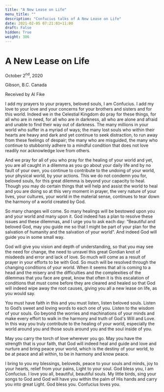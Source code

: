```yaml
---
title: "A New Lease on Life"
menu_title: ""
description: "Confucius talks of A New Lease on Life"
date: 2021-02-05 07:21:03+11:00
draft: False
hidden: True
weight: 386
---
```

# A New Lease on Life

October 2<sup>nd</sup>, 2020

Gibson, B.C. Canada

Received by Al Fike



I add my prayers to your prayers, beloved souls, I am Confucius. I add my love to your love and your concerns for your brothers and sisters and for this world. Indeed we in the Celestial Kingdom do pray for these things, for all who are in need, for all who are in darkness, all who are alone and afraid and unable to find their way out of darkness. The many millions in your world who suffer in a myriad of ways; the many lost souls who within their hearts are heavy and dark and yet continue to seek distraction, to run away from these feelings of despair; the many who are misguided, the many who continue to stubbornly adhere to a mindful condition that does not love readily nor acknowledge love from others. 

And we pray for all of you who pray for the healing of your world and yet, you are all caught in a dilemma as you go about your daily life and by no fault of your own, you continue to contribute to the undoing of your world, your physical world, by your actions. This we do not condemn you for, beloved souls, for this great dilemma is beyond your capacity to heal. Though you may do certain things that will help and assist the world to heal and you are doing so at this very moment in prayer, the very nature of your lives, your cultures, your world in the material sense, continues to tear down the harmony of a world created by God. 

So many changes will come. So many healings will be bestowed upon you and your world and many upon it. God indeed has a plan to resolve these issues and these dilemmas, and I urge you to ask each day: “Beautiful and beloved God, may you guide me so that I might be part of your plan for the salvation of humanity and the salvation of your world“. And indeed God will guide you in some small way. 

God will give you vision and depth of understanding, so that you may see the need for change, the need to unravel this great Gordian knot of misdeeds and error and lack of love. So much will come as a result of prayer in your efforts to be with God. So much will be resolved through the changing conditions of your world. When it seems that all is coming to a head and the misery and the difficulties and the complexities of the dilemmas that you face are great, know that often it is this escalation of conditions that must come before they are cleared and healed so that God will indeed wipe away the root causes, giving you all a new lease on life, as you would say. 

You must have faith in this and you must listen, listen beloved souls. Listen to God’s sweet and loving words to each one of you. Listen to the wisdom of your souls. Go beyond the worries and machinations of your minds and make every effort to walk in the harmony and truth of God's Will and Love. In this way you truly contribute to the healing of your world, especially the world around you and those souls around you and the soul inside of you. 

May you carry the torch of love wherever you go. May you have the strength that is your faith, that God will indeed heal and guide and love and nurture and bring peace your world, which is the destiny of your world, to be at peace and all within, to be in harmony and know peace.

I bring to you my blessings, beloveds, peace to your souls and minds, joy to your hearts, relief from your pains, Light to your soul. God bless you, I am Confucius. I love you all, beautiful, beautiful souls. My little birds, sing your songs to God and God will have you within the palm of His hands and carry you into great Light. God bless you. Confucius loves you.